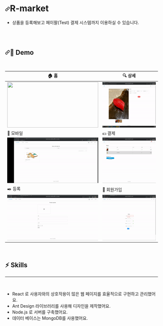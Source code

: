 <h1 dir="auto"><a id="user-content-술-알고-마시자-술-추천-및-리뷰-서비스-주절주절" class="anchor" aria-hidden="true" href="#술-알고-마시자-술-추천-및-리뷰-서비스-주절주절"><svg class="octicon octicon-link" viewBox="0 0 16 16" version="1.1" width="16" height="16" aria-hidden="true"><path fill-rule="evenodd" d="M7.775 3.275a.75.75 0 001.06 1.06l1.25-1.25a2 2 0 112.83 2.83l-2.5 2.5a2 2 0 01-2.83 0 .75.75 0 00-1.06 1.06 3.5 3.5 0 004.95 0l2.5-2.5a3.5 3.5 0 00-4.95-4.95l-1.25 1.25zm-4.69 9.64a2 2 0 010-2.83l2.5-2.5a2 2 0 012.83 0 .75.75 0 001.06-1.06 3.5 3.5 0 00-4.95 0l-2.5 2.5a3.5 3.5 0 004.95 4.95l1.25-1.25a.75.75 0 00-1.06-1.06l-1.25 1.25a2 2 0 01-2.83 0z"></path></svg></a>R-market</h1>
<ul dir="auto">
<li>상품을 등록해보고 페이팔(Test) 결제 시스템까지 이용하실 수 있습니다.</li>
</ul>
<br>
<br>



<h2 dir="auto"><a id="user-content--intro" class="anchor" aria-hidden="true" href="#-intro"><svg class="octicon octicon-link" viewBox="0 0 16 16" version="1.1" width="16" height="16" aria-hidden="true"><path fill-rule="evenodd" d="M7.775 3.275a.75.75 0 001.06 1.06l1.25-1.25a2 2 0 112.83 2.83l-2.5 2.5a2 2 0 01-2.83 0 .75.75 0 00-1.06 1.06 3.5 3.5 0 004.95 0l2.5-2.5a3.5 3.5 0 00-4.95-4.95l-1.25 1.25zm-4.69 9.64a2 2 0 010-2.83l2.5-2.5a2 2 0 012.83 0 .75.75 0 001.06-1.06 3.5 3.5 0 00-4.95 0l-2.5 2.5a3.5 3.5 0 004.95 4.95l1.25-1.25a.75.75 0 00-1.06-1.06l-1.25 1.25a2 2 0 01-2.83 0z"></path></svg></a><g-emoji class="g-emoji" alias="beers" fallback-src="https://github.githubassets.com/images/icons/emoji/unicode/1f37b.png">👀 Demo</h2>


<br>


|🏠 홈|🔍 상세|
|---|---|
|<img width="300" height="150" src="./gif/홈.gif">|<img width="300" height="150" src="./gif/상세.gif">|
|📱 모바일|💵 결제|
|<img width="300" height="150" src="./gif/반응형.gif">|<img width="300" height="150" src="./gif/결제.gif">|
|✒️ 등록|📒 회원가입|
|<img width="300" height="150" src="./gif/등록.gif">|<img width="300" height="150" src="./gif/회원가입.gif">|

<br>

## ⚡ Skills
___
<br>


- React 로 사용자와의 상호작용이 많은 웹 페이지를 효율적으로 구현하고 관리했어요.
- Ant Design 라이브러리를 사용해 디자인을 제작했어요. 
- Node.js 로 서버를 구축했어요.
- 데이터 베이스는 MongoDB를 사용했어요.


